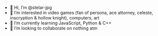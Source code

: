 - 👋 Hi, I’m @stelar-jpg
- 👀 I’m interested in video games (fan of persona, ace attorney, celeste, inscryption & hollow knight), computers, art
- 🌱 I’m currently learning JavaScript, Python & C++
- 💞️ I’m looking to collaborate on nothing atm

<!---
stelar-jpg/stelar-jpg is a ✨ special ✨ repository because its `README.md` (this file) appears on your GitHub profile.
You can click the Preview link to take a look at your changes.
--->
